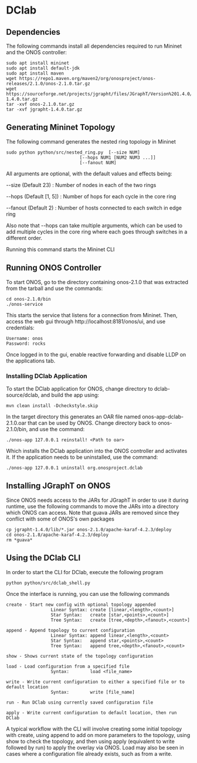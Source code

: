 # DClab
## Dependencies
The following commands install all dependencies required to run Mininet and the ONOS controller:
```
sudo apt install mininet
sudo apt install default-jdk
sudo apt install maven
wget https://repo1.maven.org/maven2/org/onosproject/onos-releases/2.1.0/onos-2.1.0.tar.gz
wget https://sourceforge.net/projects/jgrapht/files/JGraphT/Version%201.4.0/jgrapht-1.4.0.tar.gz
tar -xvf onos-2.1.0.tar.gz
tar -xvf jgrapht-1.4.0.tar.gz
```

## Generating Mininet Topology
The following command generates the nested ring topology in Mininet
```
sudo python python/src/nested_ring.py  [--size NUM]
                            [--hops NUM1 [NUM2 NUM3 ...]]
                            [--fanout NUM]
```
All arguments are optional, with the default values and effects being:


--size   (Default 23) : Number of nodes in each of the two rings

--hops   (Default [1, 5]) : Number of hops for each cycle in the core ring

--fanout (Default 2) : Number of hosts connected to each switch in edge ring

Also note that --hops can take multiple arguments, which can be used to add multiple cycles in the core ring where each goes through switches in a different order.

Running this command starts the Mininet CLI

## Running ONOS Controller
To start ONOS, go to the directory containing onos-2.1.0 that was extracted from the tarball and use the commands:
```
cd onos-2.1.0/bin
./onos-service
```

This starts the service that listens for a connection from Mininet. Then, access the web gui through http://localhost:8181/onos/ui, and use credentials:
```
Username: onos
Password: rocks
```

Once logged in to the gui, enable reactive forwarding and disable LLDP on the applications tab.

### Installing DClab Application
To start the DClab application for ONOS, change directory to dclab-source/dclab, and build the app using:
```
mvn clean install -Dcheckstyle.skip
```

In the target directory this generates an OAR file named onos-app-dclab-2.1.0.oar that can be used by ONOS. Change directory back to onos-2.1.0/bin, and use the command:
```
./onos-app 127.0.0.1 reinstall! <Path to oar>
```

Which installs the DClab application into the ONOS controller and activates it. If the application needs to be uninstalled, use the command:
```
./onos-app 127.0.0.1 uninstall org.onosproject.dclab
```

## Installing JGraphT on ONOS
Since ONOS needs access to the JARs for JGraphT in order to use it during runtime, use the following commands to move the JARs into a directory which ONOS can access. Note that guava JARs are removed since they conflict with some of ONOS's own packages
```
cp jgrapht-1.4.0/lib/*.jar onos-2.1.0/apache-karaf-4.2.3/deploy
cd onos-2.1.8/apache-karaf-4.2.3/deploy
rm *guava*
```

## Using the DClab CLI
In order to start the CLI for DClab, execute the following program
```
python python/src/dclab_shell.py
```

Once the interface is running, you can use the following commands
```
create - Start new config with optional topology appended
                 Linear Syntax: create [linear,<length>,<count>]
                 Star Syntax:   create [star,<points>,<count>]
                 Tree Syntax:   create [tree,<depth>,<fanout>,<count>]

append - Append topology to current configuration
                 Linear Syntax: append linear,<length>,<count>
                 Star Syntax:   append star,<points>,<count>
                 Tree Syntax:   append tree,<depth>,<fanout>,<count>

show - Shows current state of the topology configuration

load - Load configuration from a specified file
                 Syntax:        load <file_name>

write - Write current configuration to either a specified file or to default location
                 Syntax:        write [file_name]

run - Run DClab using currently saved configuration file

apply - Write current configuration to default location, then run DClab
```

A typical workflow with the CLI will involve creating some initial topology with create, using append to add on more parameters to the topology, using show to check the topology, and then using apply (equivalent to write followed by run) to apply the overlay via ONOS. Load may also be seen in cases where a configuration file already exists, such as from a write.
